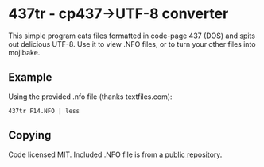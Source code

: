# 437tr - cp437->UTF-8 converter

This simple program eats files formatted in code-page 437 (DOS) and spits out
delicious UTF-8. Use it to view .NFO files, or to turn your other files into
mojibake.

## Example

Using the provided .nfo file (thanks textfiles.com):

```
437tr F14.NFO | less
```

## Copying

Code licensed MIT. Included .NFO file is from [a public repository.][1]

[1]: www.textfiles.com/piracy/NFO/

